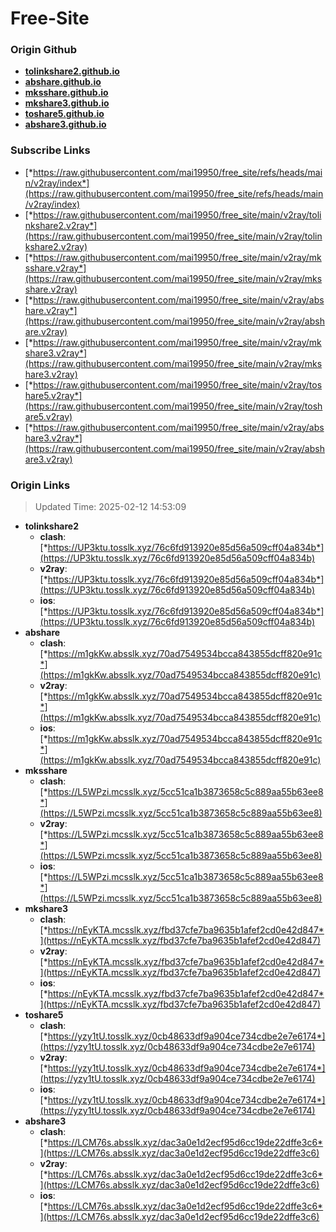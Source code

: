 # Free-Site

### Origin Github

- [**tolinkshare2.github.io**](https://github.com/tolinkshare2/tolinkshare2.github.io)
- [**abshare.github.io**](https://github.com/abshare/abshare.github.io)
- [**mksshare.github.io**](https://github.com/mksshare/mksshare.github.io)
- [**mkshare3.github.io**](https://github.com/mkshare3/mkshare3.github.io)
- [**toshare5.github.io**](https://github.com/toshare5/toshare5.github.io)
- [**abshare3.github.io**](https://github.com/abshare3/abshare3.github.io)

### Subscribe Links

- [*https://raw.githubusercontent.com/mai19950/free_site/refs/heads/main/v2ray/index*](https://raw.githubusercontent.com/mai19950/free_site/refs/heads/main/v2ray/index)
- [*https://raw.githubusercontent.com/mai19950/free_site/main/v2ray/tolinkshare2.v2ray*](https://raw.githubusercontent.com/mai19950/free_site/main/v2ray/tolinkshare2.v2ray)
- [*https://raw.githubusercontent.com/mai19950/free_site/main/v2ray/mksshare.v2ray*](https://raw.githubusercontent.com/mai19950/free_site/main/v2ray/mksshare.v2ray)
- [*https://raw.githubusercontent.com/mai19950/free_site/main/v2ray/abshare.v2ray*](https://raw.githubusercontent.com/mai19950/free_site/main/v2ray/abshare.v2ray)
- [*https://raw.githubusercontent.com/mai19950/free_site/main/v2ray/mkshare3.v2ray*](https://raw.githubusercontent.com/mai19950/free_site/main/v2ray/mkshare3.v2ray)
- [*https://raw.githubusercontent.com/mai19950/free_site/main/v2ray/toshare5.v2ray*](https://raw.githubusercontent.com/mai19950/free_site/main/v2ray/toshare5.v2ray)
- [*https://raw.githubusercontent.com/mai19950/free_site/main/v2ray/abshare3.v2ray*](https://raw.githubusercontent.com/mai19950/free_site/main/v2ray/abshare3.v2ray)

### Origin Links

> Updated Time: 2025-02-12 14:53:09

- **tolinkshare2**
  - **clash**: [*https://UP3ktu.tosslk.xyz/76c6fd913920e85d56a509cff04a834b*](https://UP3ktu.tosslk.xyz/76c6fd913920e85d56a509cff04a834b)
  - **v2ray**: [*https://UP3ktu.tosslk.xyz/76c6fd913920e85d56a509cff04a834b*](https://UP3ktu.tosslk.xyz/76c6fd913920e85d56a509cff04a834b)
  - **ios**: [*https://UP3ktu.tosslk.xyz/76c6fd913920e85d56a509cff04a834b*](https://UP3ktu.tosslk.xyz/76c6fd913920e85d56a509cff04a834b)
- **abshare**
  - **clash**: [*https://m1gkKw.absslk.xyz/70ad7549534bcca843855dcff820e91c*](https://m1gkKw.absslk.xyz/70ad7549534bcca843855dcff820e91c)
  - **v2ray**: [*https://m1gkKw.absslk.xyz/70ad7549534bcca843855dcff820e91c*](https://m1gkKw.absslk.xyz/70ad7549534bcca843855dcff820e91c)
  - **ios**: [*https://m1gkKw.absslk.xyz/70ad7549534bcca843855dcff820e91c*](https://m1gkKw.absslk.xyz/70ad7549534bcca843855dcff820e91c)
- **mksshare**
  - **clash**: [*https://L5WPzi.mcsslk.xyz/5cc51ca1b3873658c5c889aa55b63ee8*](https://L5WPzi.mcsslk.xyz/5cc51ca1b3873658c5c889aa55b63ee8)
  - **v2ray**: [*https://L5WPzi.mcsslk.xyz/5cc51ca1b3873658c5c889aa55b63ee8*](https://L5WPzi.mcsslk.xyz/5cc51ca1b3873658c5c889aa55b63ee8)
  - **ios**: [*https://L5WPzi.mcsslk.xyz/5cc51ca1b3873658c5c889aa55b63ee8*](https://L5WPzi.mcsslk.xyz/5cc51ca1b3873658c5c889aa55b63ee8)
- **mkshare3**
  - **clash**: [*https://nEyKTA.mcsslk.xyz/fbd37cfe7ba9635b1afef2cd0e42d847*](https://nEyKTA.mcsslk.xyz/fbd37cfe7ba9635b1afef2cd0e42d847)
  - **v2ray**: [*https://nEyKTA.mcsslk.xyz/fbd37cfe7ba9635b1afef2cd0e42d847*](https://nEyKTA.mcsslk.xyz/fbd37cfe7ba9635b1afef2cd0e42d847)
  - **ios**: [*https://nEyKTA.mcsslk.xyz/fbd37cfe7ba9635b1afef2cd0e42d847*](https://nEyKTA.mcsslk.xyz/fbd37cfe7ba9635b1afef2cd0e42d847)
- **toshare5**
  - **clash**: [*https://yzy1tU.tosslk.xyz/0cb48633df9a904ce734cdbe2e7e6174*](https://yzy1tU.tosslk.xyz/0cb48633df9a904ce734cdbe2e7e6174)
  - **v2ray**: [*https://yzy1tU.tosslk.xyz/0cb48633df9a904ce734cdbe2e7e6174*](https://yzy1tU.tosslk.xyz/0cb48633df9a904ce734cdbe2e7e6174)
  - **ios**: [*https://yzy1tU.tosslk.xyz/0cb48633df9a904ce734cdbe2e7e6174*](https://yzy1tU.tosslk.xyz/0cb48633df9a904ce734cdbe2e7e6174)
- **abshare3**
  - **clash**: [*https://LCM76s.absslk.xyz/dac3a0e1d2ecf95d6cc19de22dffe3c6*](https://LCM76s.absslk.xyz/dac3a0e1d2ecf95d6cc19de22dffe3c6)
  - **v2ray**: [*https://LCM76s.absslk.xyz/dac3a0e1d2ecf95d6cc19de22dffe3c6*](https://LCM76s.absslk.xyz/dac3a0e1d2ecf95d6cc19de22dffe3c6)
  - **ios**: [*https://LCM76s.absslk.xyz/dac3a0e1d2ecf95d6cc19de22dffe3c6*](https://LCM76s.absslk.xyz/dac3a0e1d2ecf95d6cc19de22dffe3c6)
